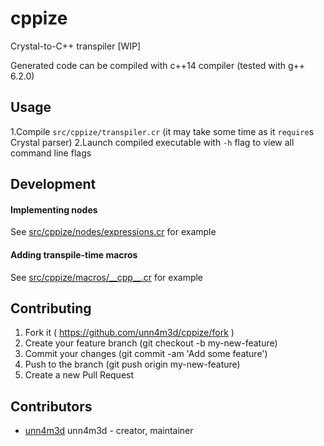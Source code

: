 # cppize

Crystal-to-C++ transpiler [WIP]

Generated code can be compiled with c++14 compiler (tested with g++ 6.2.0)

## Usage

1.Compile `src/cppize/transpiler.cr` (it may take some time as it `require`s Crystal parser)
2.Launch compiled executable with `-h` flag to view all command line flags


## Development

#### Implementing nodes

See [src/cppize/nodes/expressions.cr](src/cppize/nodes/expressions.cr) for example

#### Adding transpile-time macros

See [src/cppize/macros/\_\_cpp\_\_.cr](src/cppize/macros/__cpp__.cr) for example

## Contributing

1. Fork it ( https://github.com/unn4m3d/cppize/fork )
2. Create your feature branch (git checkout -b my-new-feature)
3. Commit your changes (git commit -am 'Add some feature')
4. Push to the branch (git push origin my-new-feature)
5. Create a new Pull Request

## Contributors

- [unn4m3d](https://github.com/unn4m3d) unn4m3d - creator, maintainer
